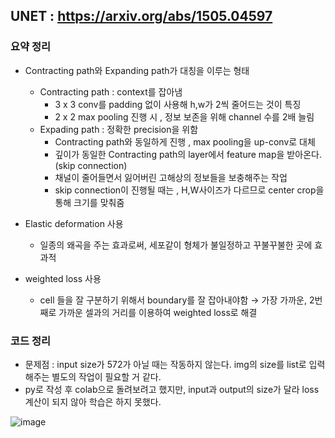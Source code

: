 ## UNET : https://arxiv.org/abs/1505.04597

### 요약 정리
- Contracting path와 Expanding path가 대칭을 이루는 형태
    - Contracting path : context를 잡아냄
        - 3 x 3 conv를 padding 없이 사용해 h,w가 2씩 줄어드는 것이 특징
        - 2 x 2 max pooling 진행 시 , 정보 보존을 위해 channel 수를 2배 늘림
    - Expading path : 정확한 precision을 위함
        - Contracting path와 동일하게 진행 , max pooling을 up-conv로 대체
        - 깊이가 동일한 Contracting path의 layer에서 feature map을 받아온다. (skip connection)
        - 채널이 줄어들면서 잃어버린 고해상의 정보들을 보충해주는 작업
        - skip connection이 진행될 때는 , H,W사이즈가 다르므로 center crop을 통해 크기를 맞춰줌

- Elastic deformation 사용
    - 일종의 왜곡을 주는 효과로써, 세포같이 형체가 불일정하고 꾸불꾸불한 곳에 효과적

- weighted loss 사용
    - cell 들을 잘 구분하기 위해서 boundary를 잘 잡아내야함 → 가장 가까운, 2번째로 가까운 셀과의 거리를 이용하여 weighted loss로 해결

### 코드 정리
- 문제점 : input size가 572가 아닐 때는 작동하지 않는다. img의 size를 list로 입력해주는 별도의 작업이 필요할 거 같다.
- py로 작성 후 colab으로 돌려보려고 했지만, input과 output의 size가 달라 loss계산이 되지 않아 학습은 하지 못했다.

![image](https://user-images.githubusercontent.com/68813518/117663015-2a443780-b1db-11eb-877c-4730986c93a0.png)
